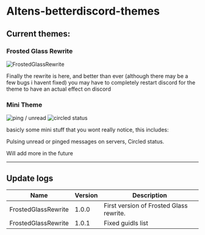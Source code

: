 # Altens-betterdiscord-themes

## Current themes:

### Frosted Glass Rewrite
![FrostedGlassRewrite](https://i.imgur.com/0WwugI6.jpg)

Finally the rewrite is here, and better than ever (although there may be a few bugs i havent fixed)
you may have to completely restart discord for the theme to have an actual effect on discord

### Mini Theme
![ping / unread](https://cdn.discordapp.com/attachments/415884845739278336/435984780685869077/2018-04-17_22-07-23.gif)
![circled status](https://i.imgur.com/S45SPgl.png)

basicly some mini stuff that you wont really notice, this includes:

Pulsing unread or pinged messages on servers,
Circled status.

Will add more in the future

___

## Update logs
|Name|Version|Description|
|-|-|-|
|FrostedGlassRewrite|1.0.0|First version of Frosted Glass rewrite.|
|FrostedGlassRewrite|1.0.1|Fixed guidls list|

